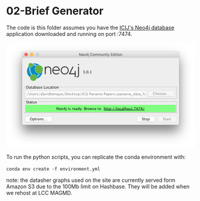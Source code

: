 # 02-Brief Generator

The code is this folder assumes you have the [ICIJ's Neo4j database](https://offshoreleaks.icij.org/pages/database) application downloaded and running on port :7474.

 ![neo4j-screenshot](../assets/neo4j-screenshot.png)

To run the python scripts, you can replicate the conda environment with:

`conda env create -f environment.yml`



note: the datasher graphs used on the site are currently served form Amazon S3 due to the 100Mb limit on Hashbase. They will be added when we rehost at LCC MAGMD.